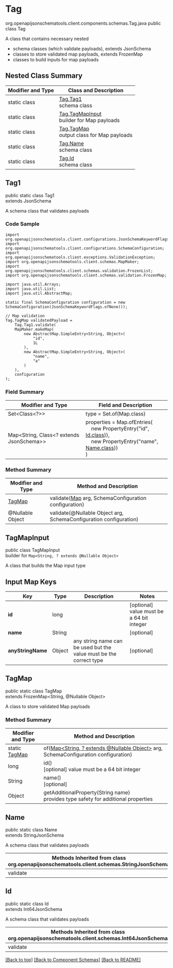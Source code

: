 # Tag
org.openapijsonschematools.client.components.schemas.Tag.java
public class Tag

A class that contains necessary nested
- schema classes (which validate payloads), extends JsonSchema
- classes to store validated map payloads, extends FrozenMap
- classes to build inputs for map payloads

## Nested Class Summary
| Modifier and Type | Class and Description |
| ----------------- | ---------------------- |
| static class | [Tag.Tag1](#tag1)<br> schema class |
| static class | [Tag.TagMapInput](#tagmapinput)<br> builder for Map payloads |
| static class | [Tag.TagMap](#tagmap)<br> output class for Map payloads |
| static class | [Tag.Name](#name)<br> schema class |
| static class | [Tag.Id](#id)<br> schema class |

## Tag1
public static class Tag1<br>
extends JsonSchema

A schema class that validates payloads

### Code Sample
```
import org.openapijsonschematools.client.configurations.JsonSchemaKeywordFlags;
import org.openapijsonschematools.client.configurations.SchemaConfiguration;
import org.openapijsonschematools.client.exceptions.ValidationException;
import org.openapijsonschematools.client.schemas.MapMaker;
import org.openapijsonschematools.client.schemas.validation.FrozenList;
import org.openapijsonschematools.client.schemas.validation.FrozenMap;

import java.util.Arrays;
import java.util.List;
import java.util.AbstractMap;

static final SchemaConfiguration configuration = new SchemaConfiguration(JsonSchemaKeywordFlags.ofNone());

// Map validation
Tag.TagMap validatedPayload =
    Tag.Tag1.validate(
    MapMaker.makeMap(
        new AbstractMap.SimpleEntry<String, Object>(
            "id",
            1L
        ),
        new AbstractMap.SimpleEntry<String, Object>(
            "name",
            "a"
        )
    ),
    configuration
);
```

### Field Summary
| Modifier and Type | Field and Description |
| ----------------- | ---------------------- |
| Set<Class<?>> | type = Set.of(Map.class) |
| Map<String, Class<? extends JsonSchema>> | properties = Map.ofEntries(<br>&nbsp;&nbsp;&nbsp;&nbsp;new PropertyEntry("id", [Id.class](#id))),<br>&nbsp;&nbsp;&nbsp;&nbsp;new PropertyEntry("name", [Name.class](#name)))<br>)<br> |

### Method Summary
| Modifier and Type | Method and Description |
| ----------------- | ---------------------- |
| [TagMap](#tagmap) | validate([Map<?, ?>](#tagmapinput) arg, SchemaConfiguration configuration) |
| @Nullable Object | validate(@Nullable Object arg, SchemaConfiguration configuration) |
## TagMapInput
public class TagMapInput<br>
builder for `Map<String, ? extends @Nullable Object>`

A class that builds the Map input type

## Input Map Keys
| Key | Type |  Description | Notes |
| --- | ---- | ------------ | ----- |
| **id** | long |  | [optional] value must be a 64 bit integer |
| **name** | String |  | [optional] |
| **anyStringName** | Object | any string name can be used but the value must be the correct type | [optional] |

## TagMap
public static class TagMap<br>
extends FrozenMap<String, @Nullable Object>

A class to store validated Map payloads

### Method Summary
| Modifier and Type | Method and Description |
| ----------------- | ---------------------- |
| static [TagMap](#tagmap) | of([Map<String, ? extends @Nullable Object>](#tagmapinput) arg, SchemaConfiguration configuration) |
| long | id()<br>[optional] value must be a 64 bit integer |
| String | name()<br>[optional] |
| Object | getAdditionalProperty(String name)<br>provides type safety for additional properties |

## Name
public static class Name<br>
extends StringJsonSchema

A schema class that validates payloads

| Methods Inherited from class org.openapijsonschematools.client.schemas.StringJsonSchema |
| ------------------------------------------------------------------ |
| validate                                                           |

## Id
public static class Id<br>
extends Int64JsonSchema

A schema class that validates payloads

| Methods Inherited from class org.openapijsonschematools.client.schemas.Int64JsonSchema |
| ------------------------------------------------------------------ |
| validate                                                           |

[[Back to top]](#top) [[Back to Component Schemas]](../../../README.md#Component-Schemas) [[Back to README]](../../../README.md)
